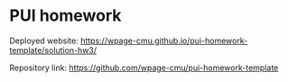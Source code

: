 # PUI homework

Deployed website: https://wpage-cmu.github.io/pui-homework-template/solution-hw3/

Repository link: https://github.com/wpage-cmu/pui-homework-template
